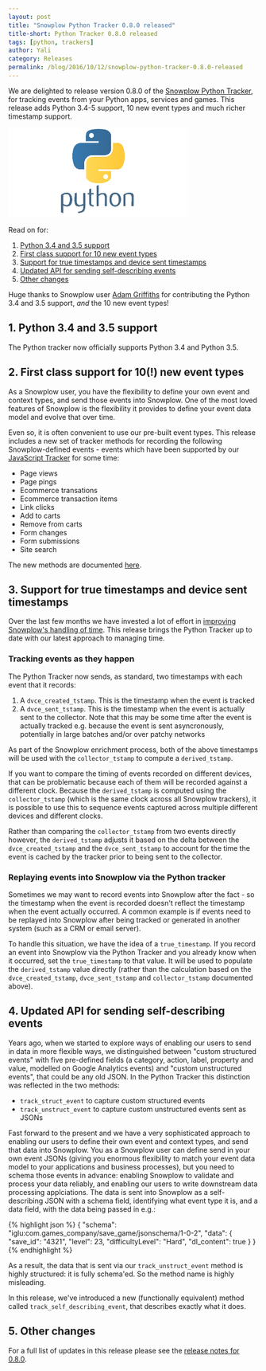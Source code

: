 ```yaml
---
layout: post
title: "Snowplow Python Tracker 0.8.0 released"
title-short: Python Tracker 0.8.0 released
tags: [python, trackers]
author: Yali
category: Releases
permalink: /blog/2016/10/12/snowplow-python-tracker-0.8.0-released
---
```


We are delighted to release version 0.8.0 of the [Snowplow Python Tracker][python-tracker], for tracking events from your Python apps, services and games. This release adds Python 3.4-5 support, 10 new event types and much richer timestamp support.

![python-logo][python-logo]

Read on for:

1. [Python 3.4 and 3.5 support](/blog/2016/10/12/snowplow-python-tracker-0.8.0-released/#python-3.4-3.5-support)
2. [First class support for 10 new event types](/blog/2016/10/12/snowplow-python-tracker-0.8.0-released/#new-event-types)
3. [Support for true timestamps and device sent timestamps](/blog/2016/10/12/snowplow-python-tracker-0.8.0-released/#timestamps)
4. [Updated API for sending self-describing events](/blog/2016/10/12/snowplow-python-tracker-0.8.0-released/#self-describing-events)
5. [Other changes](/blog/2016/10/12/snowplow-python-tracker-0.8.0-released/#more)

Huge thanks to Snowplow user [Adam Griffiths][adam-griffiths] for contributing the Python 3.4 and 3.5 support, *and* the 10 new event types!

<!--more-->

<h2 id="python-3.4-3.5-support">1. Python 3.4 and 3.5 support</h2>

The Python tracker now officially supports Python 3.4 and Python 3.5.

<h2 id="new-event-types">2. First class support for 10(!) new event types</h2>

As a Snowplow user, you have the flexibility to define your own event and context types, and send those events into Snowplow. One of the most loved features of Snowplow is the flexibility it provides to define your event data model and evolve that over time.

Even so, it is often convenient to use our pre-built event types. This release includes a new set of tracker methods for recording the following Snowplow-defined events - events which have been supported by our [JavaScript Tracker][javascript-tracker] for some time:

* Page views
* Page pings
* Ecommerce transations
* Ecommerce transaction items
* Link clicks
* Add to carts
* Remove from carts
* Form changes
* Form submissions
* Site search

The new methods are documented [here][python-event-tracking-methods].

<h2 id="timestamps">3. Support for true timestamps and device sent timestamps</h2>

Over the last few months we have invested a lot of effort in [improving Snowplow's handling of time][snowplow-time]. This release brings the Python Tracker up to date with our latest approach to managing time.

### Tracking events as they happen

The Python Tracker now sends, as standard, two timestamps with each event that it records:

1. A `dvce_created_tstamp`. This is the timestamp when the event is tracked
2. A `dvce_sent_tstamp`. This is the timestamp when the event is actually sent to the collector. Note that this may be some time after the event is actually tracked e.g. because the event is sent asyncronously, potentially in large batches and/or over patchy networks

As part of the Snowplow enrichment process, both of the above timestamps will be used with the `collector_tstamp` to compute a `derived_tstamp`.

If you want to compare the timing of events recorded on different devices, that can be problematic because each of them will be recorded against a different clock. Because the `derived_tstamp` is computed using the `collector_tstamp` (which is the same clock across all Snowplow trackers), it is possible to use this to sequence events captured across multiple different devices and different clocks.

Rather than comparing the `collector_tstamp` from two events directly however, the `derived_tstamp` adjusts it based on the delta between the `dvce_created_tstamp` and the `dvce_sent_tstamp` to account for the time the event is cached by the tracker prior to being sent to the collector.

### Replaying events into Snowplow via the Python tracker

Sometimes we may want to record events into Snowplow after the fact - so the timestamp when the event is recorded doesn't reflect the timestamp when the event actually occurred. A common example is if events need to be replayed into Snowplow after being tracked or generated in another system (such as a CRM or email server).

To handle this situation, we have the idea of a `true_timestamp`. If you record an event into Snowplow via the Python Tracker and you already know when it occurred, set the `true_timestamp` to that value. It will be used to populate the `derived_tstamp` value directly (rather than the calculation based on the `dvce_created_tstamp`, `dvce_sent_tstamp` and `collector_tstamp` documented above).

<h2 id="self-describing-events">4. Updated API for sending self-describing events</h2>

Years ago, when we started to explore ways of enabling our users to send in data in more flexible ways, we distinguished between "custom structured events" with five pre-defined fields (a category, action, label, property and value, modelled on Google Analytics events) and "custom unstructured events", that could be any old JSON. In the Python Tracker this distinction was reflected in the two methods:

* `track_struct_event` to capture custom structured events
* `track_unstruct_event` to capture custom unstructured events sent as JSONs

Fast forward to the present and we have a very sophisticated approach to enabling our users to define their own event and context types, and send that data into Snowplow. You as a Snowplow user can define send in your own event JSONs (giving you enormous flexibility to match your event data model to your applications and business processes), but you need to schema those events in advance: enabling Snowplow to validate and process your data reliably, and enabling our users to write downstream data processing applciations. The data is sent into Snowplow as a self-describing JSON with a schema field, identifying what event type it is, and a data field, with the data being passed in e.g.:

{% highlight json %}
{
	"schema": "iglu:com.games_company/save_game/jsonschema/1-0-2",
	"data": {
		"save_id": "4321",
		"level": 23,
		"difficultyLevel": "Hard",
		"dl_content": true
	}
}
{% endhighlight %}

As a result, the data that is sent via our `track_unstruct_event` method is highly structured: it is fully schema'ed. So the method name is highly misleading.

In this release, we've introduced a new (functionally equivalent) method called `track_self_describing_event`, that describes exactly what it does. 

<h2 id="more">5. Other changes</h2>

For a full list of updates in this release please see the [release notes for 0.8.0][release-notes].

[python-tracker]: https://github.com/snowplow/snowplow-python-tracker
[javascript-tracker]: https://github.com/snowplow/snowplow-javascript-tracker
[python-logo]: /assets/img/blog/2016/09/python-logo.png
[adam-griffiths]: https://github.com/adamlwgriffiths
[python-event-tracking-methods]: https://github.com/snowplow/snowplow/wiki/Python-Tracker#events
[snowplow-time]: /blog/2015/09/15/improving-snowplows-understanding-of-time/
[release-notes]: https://github.com/snowplow/snowplow-python-tracker/releases/tag/0.8.0
